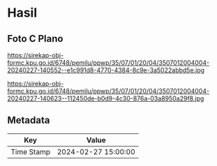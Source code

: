 # Hasil

## Foto C Plano

https://sirekap-obj-formc.kpu.go.id/6748/pemilu/ppwp/35/07/01/20/04/3507012004004-20240227-140552--e1c991d8-4770-4384-8c9e-3a5022abbd5e.jpg

https://sirekap-obj-formc.kpu.go.id/6748/pemilu/ppwp/35/07/01/20/04/3507012004004-20240227-140623--112450de-b0d9-4c30-876a-03a8950a29f8.jpg


## Metadata

| Key        | Value               |
| ---------- | ------------------- |
| Time Stamp | 2024-02-27 15:00:00 |



